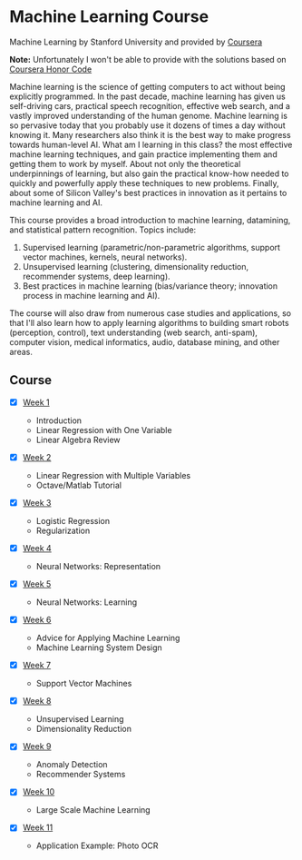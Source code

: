 # Machine Learning Course
Machine Learning by Stanford University and provided by [Coursera](https://www.coursera.org/learn/machine-learning)

**Note:** 
Unfortunately I won't be able to provide with the solutions based on [Coursera Honor Code](https://learner.coursera.help/hc/en-us/articles/209818863-Coursera-Honor-Code)

Machine learning is the science of getting computers to act without being explicitly programmed. In the past decade, machine learning has given us self-driving cars, practical speech recognition, effective web search, and a vastly improved understanding of the human genome. Machine learning is so pervasive today that you probably use it dozens of times a day without knowing it. Many researchers also think it is the best way to make progress towards human-level AI. What am I learning in this class? the most effective machine learning techniques, and gain practice implementing them and getting them to work by myself. About not only the theoretical underpinnings of learning, but also gain the practical know-how needed to quickly and powerfully apply these techniques to new problems. Finally, about some of Silicon Valley's best practices in innovation as it pertains to machine learning and AI.

This course provides a broad introduction to machine learning, datamining, and statistical pattern recognition. Topics include:

1. Supervised learning (parametric/non-parametric algorithms, support vector machines, kernels, neural networks).
2. Unsupervised learning (clustering, dimensionality reduction, recommender systems, deep learning).
3. Best practices in machine learning (bias/variance theory; innovation process in machine learning and AI).

The course will also draw from numerous case studies and applications, so that I'll also learn how to apply learning algorithms to building smart robots (perception, control), text understanding (web search, anti-spam), computer vision, medical informatics, audio, database mining, and other areas.

## Course
- [x] [Week 1](week1)
  - Introduction
  - Linear Regression with One Variable
  - Linear Algebra Review

- [x] [Week 2](week2)
  - Linear Regression with Multiple Variables
  - Octave/Matlab Tutorial

- [x] [Week 3](week3)
  - Logistic Regression
  - Regularization

- [x] [Week 4](week4)
  - Neural Networks: Representation

- [x] [Week 5](week5)
  - Neural Networks: Learning

- [x] [Week 6](week6)
  - Advice for Applying Machine Learning
  - Machine Learning System Design

- [x] [Week 7](week7)
  - Support Vector Machines

- [x] [Week 8](week8)
  - Unsupervised Learning
  - Dimensionality Reduction

- [x] [Week 9](week9)
  - Anomaly Detection
  - Recommender Systems

- [x] [Week 10](week10)
  - Large Scale Machine Learning

- [x] [Week 11](week11)
  - Application Example: Photo OCR
